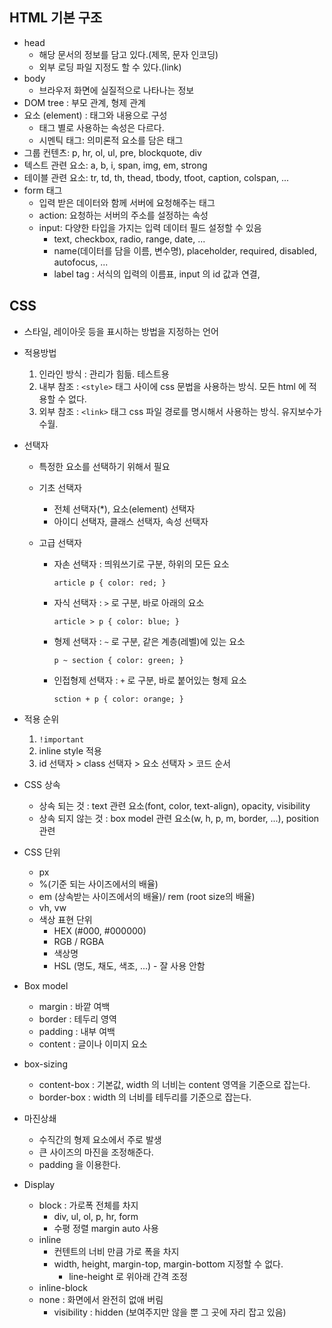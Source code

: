 ## HTML 기본 구조

- head
  - 해당 문서의 정보를 담고 있다.(제목, 문자 인코딩)
  - 외부 로딩 파일 지정도 할 수 있다.(link)
- body
  - 브라우저 화면에 실질적으로 나타나는 정보
- DOM tree : 부모 관계, 형제 관계
- 요소 (element) : 태그와 내용으로 구성
  - 태그 별로 사용하는 속성은 다르다.
  - 시멘틱 태그: 의미론적 요소를 담은 태그
- 그룹 컨텐츠: p, hr, ol, ul, pre, blockquote, div
- 텍스트 관련 요소: a, b, i, span, img, em, strong
- 테이블 관련 요소: tr, td, th, thead, tbody, tfoot, caption, colspan, ...
- form 태그
  - 입력 받은 데이터와 함께 서버에 요청해주는 태그
  - action: 요청하는 서버의 주소를 설정하는 속성
  - input: 다양한 타입을 가지는 입력 데이터 필드 설정할 수 있음
    - text, checkbox, radio, range, date, ...
    - name(데이터를 담을 이름, 변수명), placeholder, required, disabled, autofocus, ...
    - label tag : 서식의 입력의 이름표, input 의 id 값과 연결,



## CSS

- 스타일, 레이아웃 등을 표시하는 방법을 지정하는 언어

- 적용방법

  1. 인라인 방식 : 관리가 힘듦. 테스트용
  2. 내부 참조 : `<style>` 태그 사이에 css 문법을 사용하는 방식. 모든 html 에 적용할 수 없다.
  3. 외부 참조 : `<link>` 태그 css 파일 경로를 명시해서 사용하는 방식. 유지보수가 수월.

- 선택자

  - 특정한 요소를 선택하기 위해서 필요

  - 기초 선택자

    - 전체 선택자(*), 요소(element) 선택자
    - 아이디 선택자, 클래스 선택자, 속성 선택자

  - 고급 선택자

    - 자손 선택자 :  띄워쓰기로 구분, 하위의 모든 요소

      `article p { color: red; }`

    - 자식 선택자 : `>` 로 구분, 바로 아래의 요소

      `article > p { color: blue; }`

    - 형제 선택자 : `~` 로 구분, 같은 계층(레벨)에 있는 요소

      `p ~ section { color: green; }`

    - 인접형제 선택자 : `+` 로 구분, 바로 붙어있는 형제 요소

      `sction + p { color: orange; }`

- 적용 순위

  1. `!important` 
  2. inline style 적용
  3. id 선택자 > class 선택자 > 요소 선택자 > 코드 순서

- CSS 상속

  - 상속 되는 것 : text 관련 요소(font, color, text-align), opacity, visibility
  - 상속 되지 않는 것 : box model 관련 요소(w, h, p, m, border, ...), position 관련

- CSS 단위

  - px
  - %(기준 되는 사이즈에서의 배율)
  - em (상속받는 사이즈에서의 배율)/ rem (root size의 배율)
  - vh, vw
  - 색상 표현 단위
    - HEX (#000, #000000)
    - RGB / RGBA
    - 색상명
    - HSL (명도, 채도, 색조, ...) - 잘 사용 안함

- Box model

  - margin : 바깥 여백
  - border : 테두리 영역
  - padding : 내부 여백
  - content : 글이나 이미지 요소

- box-sizing 

  - content-box : 기본값, width 의 너비는 content 영역을 기준으로 잡는다.
  - border-box : width 의 너비를 테두리를 기준으로 잡는다.

- 마진상쇄

  - 수직간의 형제 요소에서 주로 발생
  - 큰 사이즈의 마진을 조정해준다.
  - padding 을 이용한다.

- Display

  - block : 가로폭 전체를 차지
    - div, ul, ol, p, hr, form
    - 수평 정렬 margin auto 사용
  - inline
    - 컨텐트의 너비 만큼 가로 폭을 차지
    - width, height, margin-top, margin-bottom 지정할 수 없다.
      - line-height 로 위아래 간격 조정
  - inline-block
  - none : 화면에서 완전히 없애 버림
    - visibility : hidden (보여주지만 않을 뿐 그 곳에 자리 잡고 있음)